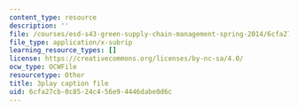 ```yaml
---
content_type: resource
description: ''
file: /courses/esd-s43-green-supply-chain-management-spring-2014/6cfa27cb0c8524c456e94446dabe0d6c_OgpNXj2cEzA.srt
file_type: application/x-subrip
learning_resource_types: []
license: https://creativecommons.org/licenses/by-nc-sa/4.0/
ocw_type: OCWFile
resourcetype: Other
title: 3play caption file
uid: 6cfa27cb-0c85-24c4-56e9-4446dabe0d6c
---
```

